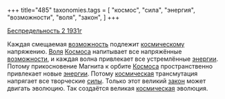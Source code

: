 +++
title="485"
taxonomies.tags = [
 "космос",
 "сила",
 "энергия",
 "возможности",
 "воля",
 "закон",
]
+++

[Беспредельность 2 1931г](/agni/1931)

Каждая смещаемая [возможность](/tags/[возможности](/tags/возможности)) подлежит [космическому](/tags/космос) напряжению. [Воля](/tags/воля) [Космоса](/tags/космос) напитывает все напряжённые [возможности](/tags/возможности), и каждая волна привлекает все устремлённые [энергии](/tags/энергия). Потому прикосновение Магнита к орбите [Космоса](/tags/космос) пространственно привлекает новые [энергии](/tags/энергия). Потому [космическая](/tags/космос) трансмутация напрягает все творческие [силы](/tags/сила). Только этот великий [закон](/tags/закон) может двигать эволюцию. Так создаётся великая [космическая](/tags/космос) эволюция.   

